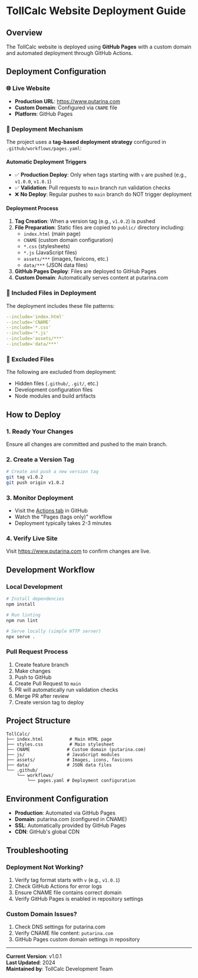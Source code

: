 # TollCalc Website Deployment Guide

## Overview
The TollCalc website is deployed using **GitHub Pages** with a custom domain and automated deployment through GitHub Actions.

## Deployment Configuration

### 🌐 Live Website
- **Production URL**: https://www.putarina.com
- **Custom Domain**: Configured via `CNAME` file
- **Platform**: GitHub Pages

### 🚀 Deployment Mechanism
The project uses a **tag-based deployment strategy** configured in `.github/workflows/pages.yaml`:

#### Automatic Deployment Triggers
- ✅ **Production Deploy**: Only when tags starting with `v` are pushed (e.g., `v1.0.0`, `v1.0.1`)
- ✅ **Validation**: Pull requests to `main` branch run validation checks
- ❌ **No Deploy**: Regular pushes to `main` branch do NOT trigger deployment

#### Deployment Process
1. **Tag Creation**: When a version tag (e.g., `v1.0.2`) is pushed
2. **File Preparation**: Static files are copied to `public/` directory including:
   - `index.html` (main page)
   - `CNAME` (custom domain configuration)
   - `*.css` (stylesheets)
   - `*.js` (JavaScript files)
   - `assets/***` (images, favicons, etc.)
   - `data/***` (JSON data files)
3. **GitHub Pages Deploy**: Files are deployed to GitHub Pages
4. **Custom Domain**: Automatically serves content at putarina.com

### 📁 Included Files in Deployment
The deployment includes these file patterns:
```yaml
--include='index.html'
--include='CNAME'
--include='*.css'
--include='*.js'
--include='assets/***'
--include='data/***'
```

### 🚫 Excluded Files
The following are excluded from deployment:
- Hidden files (`.github/`, `.git/`, etc.)
- Development configuration files
- Node modules and build artifacts

## How to Deploy

### 1. Ready Your Changes
Ensure all changes are committed and pushed to the main branch.

### 2. Create a Version Tag
```bash
# Create and push a new version tag
git tag v1.0.2
git push origin v1.0.2
```

### 3. Monitor Deployment
- Visit the [Actions tab](https://github.com/belobradi/TollCalc/actions) in GitHub
- Watch the "Pages (tags only)" workflow
- Deployment typically takes 2-3 minutes

### 4. Verify Live Site
Visit https://www.putarina.com to confirm changes are live.

## Development Workflow

### Local Development
```bash
# Install dependencies
npm install

# Run linting
npm run lint

# Serve locally (simple HTTP server)
npx serve .
```

### Pull Request Process
1. Create feature branch
2. Make changes
3. Push to GitHub
4. Create Pull Request to `main`
5. PR will automatically run validation checks
6. Merge PR after review
7. Create version tag to deploy

## Project Structure
```
TollCalc/
├── index.html          # Main HTML page
├── styles.css          # Main stylesheet
├── CNAME              # Custom domain (putarina.com)
├── js/                # JavaScript modules
├── assets/            # Images, icons, favicons
├── data/              # JSON data files
└── .github/
    └── workflows/
        └── pages.yaml # Deployment configuration
```

## Environment Configuration
- **Production**: Automated via GitHub Pages
- **Domain**: putarina.com (configured in CNAME)
- **SSL**: Automatically provided by GitHub Pages
- **CDN**: GitHub's global CDN

## Troubleshooting

### Deployment Not Working?
1. Verify tag format starts with `v` (e.g., `v1.0.1`)
2. Check GitHub Actions for error logs
3. Ensure CNAME file contains correct domain
4. Verify GitHub Pages is enabled in repository settings

### Custom Domain Issues?
1. Check DNS settings for putarina.com
2. Verify CNAME file content: `putarina.com`
3. GitHub Pages custom domain settings in repository

---

**Current Version**: v1.0.1  
**Last Updated**: 2024  
**Maintained by**: TollCalc Development Team